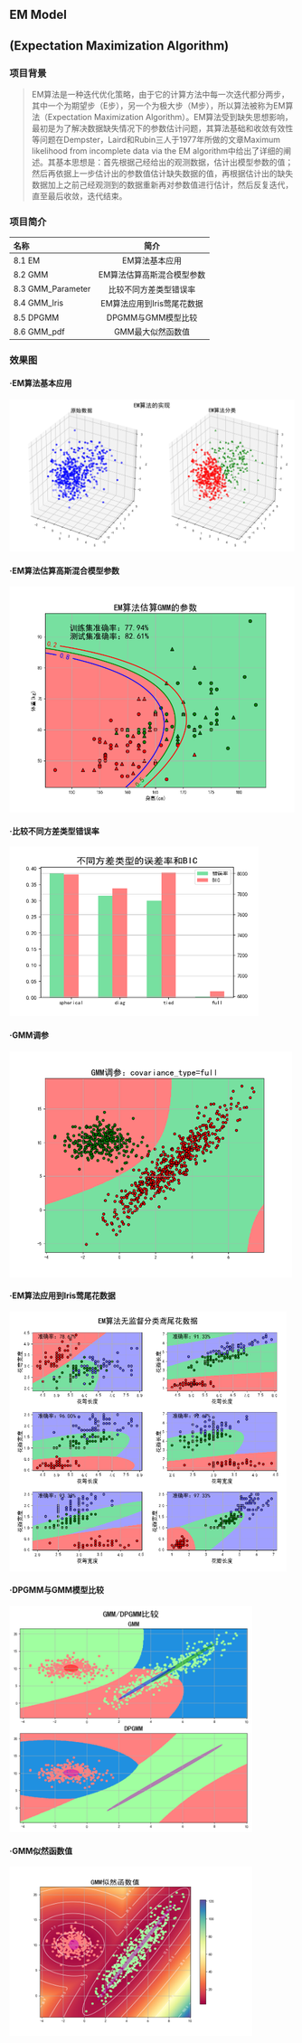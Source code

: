 ## EM Model
## (Expectation Maximization Algorithm)

### 项目背景
> EM算法是一种迭代优化策略，由于它的计算方法中每一次迭代都分两步，其中一个为期望步（E步），另一个为极大步（M步），所以算法被称为EM算法（Expectation Maximization Algorithm）。EM算法受到缺失思想影响，最初是为了解决数据缺失情况下的参数估计问题，其算法基础和收敛有效性等问题在Dempster，Laird和Rubin三人于1977年所做的文章Maximum likelihood from incomplete data via the EM algorithm中给出了详细的阐述。其基本思想是：首先根据己经给出的观测数据，估计出模型参数的值；然后再依据上一步估计出的参数值估计缺失数据的值，再根据估计出的缺失数据加上之前己经观测到的数据重新再对参数值进行估计，然后反复迭代，直至最后收敛，迭代结束。

### 项目简介
|名称|简介|
|:-------------|:-------------:|
|8.1 EM|EM算法基本应用|
|8.2 GMM|EM算法估算高斯混合模型参数|
|8.3 GMM_Parameter|比较不同方差类型错误率|
|8.4 GMM_Iris|EM算法应用到Iris莺尾花数据|
|8.5 DPGMM|DPGMM与GMM模型比较|
|8.6 GMM_pdf|GMM最大似然函数值|

### 效果图
#### ·EM算法基本应用
<img width="550" height="270" src="./figures/EM.png"/>

#### ·EM算法估算高斯混合模型参数
<img width="550" height="400" src="./figures/GMM.png"/>

#### ·比较不同方差类型错误率
<img width="440" height="300" src="./figures/EM_para.png"/>

#### ·GMM调参
<img width="500" height="400" src="./figures/EM_para_modi.png"/>

#### ·EM算法应用到Iris莺尾花数据
<img width="490" height="460" src="./figures/iris.png"/>

#### ·DPGMM与GMM模型比较
<img width="430" height="400" src="./figures/DPGMM.png"/>

#### ·GMM似然函数值
<img width="430" height="300" src="./figures/GMM_sim.png"/>


